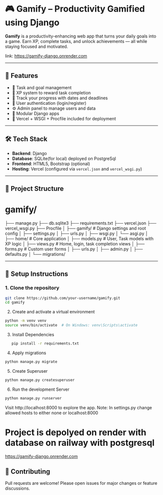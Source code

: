 # 🎮 Gamify – Productivity Gamified using Django

**Gamify** is a productivity-enhancing web app that turns your daily goals into a game. Earn XP, complete tasks, and unlock achievements — all while staying focused and motivated.

link: https://gamify-django.onrender.com

---

## 🚀 Features

- 📝 Task and goal management
- 🎯 XP system to reward task completion
- 📆 Track your progress with dates and deadlines
- 👤 User authentication (login/register)
- ⚙️ Admin panel to manage users and data
- 🧩 Modular Django apps
- 🔄 Vercel + WSGI + Procfile included for deployment

---

## 🛠️ Tech Stack

- **Backend**: Django
- **Database**: SQLite(for local) deployed on PostgreSql
- **Frontend**: HTML5, Bootstrap (optional)
- **Hosting**: Vercel (configured via `vercel.json` and `vercel_wsgi.py`)

---

## 📁 Project Structure

# gamify/
├── manage.py
├── db.sqlite3
├── requirements.txt
├── vercel.json
├── vercel_wsgi.py
├── Procfile
│
├── gamify/ # Django settings and root config
│ ├── settings.py
│ ├── urls.py
│ ├── wsgi.py
│ └── asgi.py
│
├── home/ # Core application
│ ├── models.py # User, Task models with XP logic
│ ├── views.py # Home, login, task completion views
│ ├── forms.py # Custom user forms
│ ├── urls.py
│ ├── admin.py
│ ├── defaults.py
│ └── migrations/


---

## 🔧 Setup Instructions

### 1. Clone the repository
```bash
git clone https://github.com/your-username/gamify.git
cd gamify
```

2. Create and activate a virtual environment
```bash
python -m venv venv
source venv/bin/activate  # On Windows: venv\Scripts\activate
```

3. Install Dependencies
```bash
   pip install -r requirements.txt
```

4. Apply migrations
```bash
python manage.py migrate
```

5. Create Superuser
```bash
python manage.py createsuperuser
```

6. Run the development Server
```bash
python manage.py runserver
```


Visit http://localhost:8000 to explore the app.
Note: In settings.py change allowed hosts to either none or localhost:8000

# Project is depolyed on render with database on railway with postgresql
https://gamify-django.onrender.com

## 🤝 Contributing
Pull requests are welcome! Please open issues for major changes or feature discussions.
